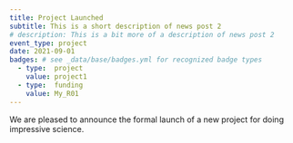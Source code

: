 ```yaml
---
title: Project Launched
subtitle: This is a short description of news post 2
# description: This is a bit more of a description of news post 2
event_type: project
date: 2021-09-01
badges: # see _data/base/badges.yml for recognized badge types
  - type:  project
    value: project1
  - type:  funding
    value: My_R01
---
```


We are pleased to announce the formal launch of a new project 
for doing impressive science.
